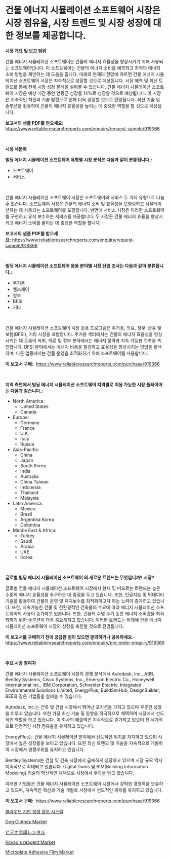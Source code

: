 <p><h1>건물 에너지 시뮬레이션 소프트웨어 시장은 시장 점유율, 시장 트렌드 및 시장 성장에 대한 정보를 제공합니다.</h1></p><p><strong>시장 개요 및 보고 범위</strong></p>
<p><p>건물 에너지 시뮬레이션 소프트웨어는 건물의 에너지 효율성을 향상시키기 위해 사용되는 소프트웨어입니다. 이 소프트웨어는 건물의 에너지 소비를 예측하고 최적의 에너지 소비 방법을 제안하는 데 도움을 줍니다. 미래와 현재의 전망에 따르면 건물 에너지 시뮬레이션 소프트웨어 시장은 지속적으로 성장할 것으로 예상됩니다. 시장 예측 및 최신 트렌드를 통해 전체 시장 성장 분석을 살펴볼 수 있습니다. 건물 에너지 시뮬레이션 소프트웨어 시장은 예상 기간 동안 연평균 성장률 14%로 성장할 것으로 예상됩니다. 이 시장은 지속적인 혁신과 기술 발전으로 인해 더욱 성장할 것으로 전망됩니다. 최신 기술 및 솔루션을 활용하여 건물의 에너지 효율성을 높이는 데 중요한 역할을 할 것으로 예상됩니다.</p></p>
<p><strong>보고서의 샘플 PDF를 받으세요:</strong> <a href="https://www.reliableresearchreports.com/enquiry/request-sample/919366">https://www.reliableresearchreports.com/enquiry/request-sample/919366</a></p>
<p>&nbsp;</p>
<p><strong>시장 세분화</strong></p>
<p><strong>빌딩 에너지 시뮬레이션 소프트웨어 유형별 시장 분석은 다음과 같이 분류됩니다.:</strong></p>
<p><ul><li>소프트웨어</li><li>서비스</li></ul></p>
<p>&nbsp;</p>
<p><p>건물 에너지 시뮬레이션 소프트웨어 시장은 소프트웨어와 서비스 두 가지 유형으로 나눌 수 있습니다. 소프트웨어 시장은 건물의 에너지 소비 및 효율성을 모델링하고 시뮬레이션하는 데 사용되는 소프트웨어를 포함합니다. 반면에 서비스 시장은 이러한 소프트웨어를 구현하고 유지 보수하는 서비스를 제공합니다. 두 시장은 건물 에너지 효율을 향상시키고 에너지 소비를 줄이는 데 중요한 역할을 합니다.</p></p>
<p><strong>보고서의 샘플 PDF를 받으세요:</strong>&nbsp;<a href="https://www.reliableresearchreports.com/enquiry/request-sample/919366">https://www.reliableresearchreports.com/enquiry/request-sample/919366</a></p>
<p>&nbsp;</p>
<p><strong> 빌딩 에너지 시뮬레이션 소프트웨어 응용 분야별 시장 산업 조사는 다음과 같이 분류됩니다.:</strong></p>
<p><ul><li>주거용</li><li>헬스케어</li><li>정부</li><li>BFSI</li><li>기타</li></ul></p>
<p>&nbsp;</p>
<p><p>건물 에너지 시뮬레이션 소프트웨어 시장 응용 프로그램은 주거용, 의료, 정부, 금융 및 보험(BFSI), 기타 시장을 포함합니다. 주거용 섹터에서는 건물의 에너지 효율성을 향상시키는 데 도움이 되며, 의료 및 정부 분야에서는 에너지 절약과 지속 가능한 건축을 촉진합니다. BFSI 분야에서는 에너지 비용을 절감하고 효율성을 향상시키는 방법을 탐색하며, 다른 업종에서는 건물 운영을 최적화하기 위해 소프트웨어를 사용합니다.</p></p>
<p><strong>이 보고서 구매:</strong>&nbsp; <a href="https://www.reliableresearchreports.com/purchase/919366">https://www.reliableresearchreports.com/purchase/919366</a></p>
<p>&nbsp;</p>
<p><strong>지역 측면에서 빌딩 에너지 시뮬레이션 소프트웨어 지역별로 이용 가능한 시장 플레이어는 다음과 같습니다.:</strong></p>
<p><ul>
    <li>
        North America:
        <ul>
            <li>United States</li>
            <li>Canada</li>
        </ul>
    </li>
    <li>
        Europe:
        <ul>
            <li>Germany</li>
            <li>France</li>
            <li>U.K.</li>
            <li>Italy</li>
            <li>Russia</li>
        </ul>
    </li>
    <li>
        Asia-Pacific:
        <ul>
            <li>China</li>
            <li>Japan</li>
            <li>South Korea</li>
            <li>India</li>
            <li>Australia</li>
            <li>China Taiwan</li>
            <li>Indonesia</li>
            <li>Thailand</li>
            <li>Malaysia</li>
        </ul>
    </li>
    <li>
        Latin America:
        <ul>
            <li>Mexico</li>
            <li>Brazil</li>
            <li>Argentina Korea</li>
            <li>Colombia</li>
        </ul>
    </li>
    <li>
        Middle East & Africa:
        <ul>
            <li>Turkey</li>
            <li>Saudi</li>
            <li>Arabia</li>
            <li>UAE</li>
            <li>Korea</li>
        </ul>
    </li>
    </ul></p>
<p>&nbsp;</p>
<p><strong>글로벌 빌딩 에너지 시뮬레이션 소프트웨어 의 새로운 트렌드는 무엇입니까? 시장?</strong></p>
<p><p>글로벌 건물 에너지 시뮬레이션 소프트웨어 시장에서 현재 및 떠오르는 트렌드는 높은 수준의 에너지 효율성을 추구하는 데 중점을 두고 있습니다. 또한, 인공지능 및 빅데이터 기술을 활용하여 건물의 운영 및 유지보수를 최적화하고자 하는 노력이 증가하고 있습니다. 또한, 지속가능한 건물 및 친환경적인 건축물의 수요에 따라 에너지 시뮬레이션 소프트웨어의 사용이 증가하고 있습니다. 또한, 건물의 수명 주기 동안 에너지 소비량을 최적화하기 위한 솔루션이 더욱 중요해지고 있습니다. 이러한 트렌드는 미래에 건물 에너지 시뮬레이션 소프트웨어 시장의 성장을 촉진할 것으로 전망됩니다.</p></p>
<p><strong>이 보고서를 구매하기 전에 궁금한 점이 있으면 문의하거나 공유하세요.</strong>- <a href="https://www.reliableresearchreports.com/enquiry/pre-order-enquiry/919366">https://www.reliableresearchreports.com/enquiry/pre-order-enquiry/919366</a></p>
<p>&nbsp;</p>
<p><strong>주요 시장 참여자</strong></p>
<p><p>건물 에너지 시뮬레이션 소프트웨어 시장의 경쟁 분석에서 Autodesk, Inc., ABB, Bentley Systems, Cisco Systems, Inc., Emerson Electric Co., Honeywell International Inc., IBM Corporation, Schneider Electric, Integrated Environmental Solutions Limited, EnergyPlus, BuildSimHub, DesignBuilder, BEE와 같은 기업들을 살펴볼 수 있습니다.</p><p>Autodesk, Inc.는 건축 및 건설 시장에서 뛰어난 포지션을 가지고 있으며 꾸준한 성장을 이루고 있습니다. 또한 가장 최신 기술 및 동향을 적극적으로 채택하여 시장에서 선도적인 역할을 하고 있습니다. 이 회사의 매출액은 지속적으로 증가하고 있으며 전 세계적으로 안정적인 시장 점유율을 유지하고 있습니다.</p><p>EnergyPlus는 건물 에너지 시뮬레이션 분야에서 선도적인 위치를 차지하고 있으며 시장에서 높은 성장률을 보이고 있습니다. 또한 최신 트렌드 및 기술을 지속적으로 개발하여 시장에서 경쟁우위를 유지하고 있습니다.</p><p>Bentley Systems는 건설 및 건축 시장에서 급속하게 성장하고 있으며 시장 규모 역시 지속적으로 확대되고 있습니다. Digital Twins 및 BIM(Building Information Modeling) 기술의 혁신적인 채택으로 시장에서 주목을 받고 있습니다.</p><p>이러한 기업들은 건물 에너지 시뮬레이션 소프트웨어 시장에서 강력한 경쟁력을 보유하고 있으며, 지속적인 혁신과 기술 개발로 시장에서 선도적인 위치를 유지하고 있습니다.</p></p>
<p><strong>이 보고서 구매:</strong>&nbsp;&nbsp;<a href="https://www.reliableresearchreports.com/purchase/919366">https://www.reliableresearchreports.com/purchase/919366</a></p>
<p><p><a href="https://github.com/laholand/Market-Research-Report-List-2/blob/main/5827679182857.md">클라우드 기반 학생 정보 시스템</a></p><p><a href="https://github.com/changoleonlaverguenzanoexiste/Market-Research-Report-List-2/blob/main/dog-clothes-market.md">Dog Clothes Market</a></p><p><a href="https://github.com/mohamedbakry57/Market-Research-Report-List-2/blob/main/2443496182861.md">ビデオ会議レンタル</a></p><p><a href="https://issuu.com/reportprime-2/docs/kovacs-reagent-market-size-2030.pptx">Kovac`s reagent Market</a></p><p><a href="https://issuu.com/reportprime-2/docs/microplate-adhesive-film-market-size-2030.pptx">Microplate Adhesive Film Market</a></p></p>
